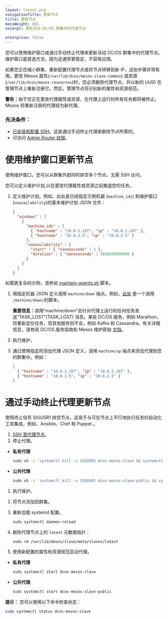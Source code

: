```yaml
---
layout: layout.pug
navigationTitle: 更新节点
title: 更新节点
menuWeight: 801
excerpt: 更新活动 DC/OS 群集中的代理节点

enterprise: false
---
```



您可以使用维护窗口或通过手动终止代理来更新活动 DC/OS 群集中的代理节点。维护窗口是首选方法，因为这通常更稳定，不容易出错。

如果您正在缩小群集、重新配置代理节点或将节点转移到新 IP，这些步骤非常有用。更改 Mesos 属性(`⁠⁠⁠⁠/var/lib/dcos/mesos-slave-common`⁠⁠⁠⁠) 或资源(⁠⁠⁠⁠`/var/lib/dcos/mesos-resources`⁠⁠⁠⁠)时，您必须删除代理节点，并以新的 UUID 在管理节点上重新注册它。然后，管理节点将识别新的属性和资源规范。

<p class="message--warning"><strong>警告：</strong>⁠⁠⁠由于您正在更改代理属性或资源，在代理上运行的所有任务都将被终止。Mesos 将重新注册的代理视为新代理。</p>

### 先决条件：

* [已安装和配置 SSH](/cn/1.11/administering-clusters/sshcluster/)。这是通过手动终止代理来删除节点所需的。
* 可访问 [Admin Router 权限](/cn/1.11/overview/architecture/components/#admin-router)。

# 使用维护窗口更新节点
使用维护窗口，您可以从群集外部同时排空多个节点。无需 SSH 访问。

您可以定义维护计划,以在更改代理属性或资源之前撤退您的任务。

1. 定义维护计划。例如，此处是已经指定示例机器 (`machine_ids`) 和维护窗口(`unavailability`)的基本维护计划 JSON 文件：

    ```json
    {
      "windows" : [
        {
          "machine_ids" : [
            { "hostname" : "10.0.2.107", "ip" : "10.0.2.107" },
            { "hostname" : "10.0.2.5", "ip" : "10.0.2.5" }
          ],
          "unavailability" : {
            "start" : { "nanoseconds" : 1 },
            "duration" : { "nanoseconds" : 3600000000000 }
          }
        }
      ]
    }
    ```

 如需更复杂的示例，请参阅 [maintain-agents.sh](https://github.com/vishnu2kmohan/dcos-toolbox/blob/master/mesos/maintain-agents.sh) 脚本。

1. 用指定机器 JSON 定义调用 `⁠⁠⁠⁠machine/down` 端点。例如，[此处](https://github.com/vishnu2kmohan/dcos-toolbox/blob/master/mesos/down-agents.sh) 是一个调用 `/machine/down/`的脚本。

    <p class="message--important"><strong>重要信息：</strong>调用“machine/down”会针对代理上运行的任何任务发送“TASK_LOST”(TASK_LOST) 消息。某些 DC/OS 服务，例如 Marathon，将重新定位任务，但其他服务则不会，例如 Kafka 和 Cassandra。有关详细信息，请参阅 DC/OS 服务指南和 Mesos 维护原始 <a href="https://mesos.apache.org/documentation/latest/maintenance/">文档</a>。</p>
    
1. 执行维护。
1. 通过使用指定的添加代理 JSON 定义，调用 `⁠⁠⁠⁠machine/up` 端点来添加代理到您的群集中。例如：

    ```json
    [
      { "hostname" : "10.0.2.107", "ip" : "10.0.2.107" },
      { "hostname" : "10.0.2.5", "ip" : "10.0.2.5" }
    ]
    ```

# 通过手动终止代理更新节点
使用终止信号 SIGUSR1 排空节点，这易于与可在节点上平行地执行任务的自动化工具集成，例如，Ansible、Chef 和 Puppet.。

1. [SSH 至代理节点](/cn/1.11/administering-clusters/sshcluster/)。
1. 停止代理。

 - **私有代理**

      ```bash
      sudo sh -c 'systemctl kill -s SIGUSR1 dcos-mesos-slave && systemctl stop dcos-mesos-slave'
      ```
 - **公共代理**

      ```bash
      ⁠⁠⁠⁠sudo sh -c 'systemctl kill -s SIGUSR1 dcos-mesos-slave-public && systemctl stop dcos-mesos-slave-public'
      ```

1. 执行维护。
1. 将节点添加回群集。
 1. 重新加载 systemd 配置。

      ```bash
      ﻿⁠⁠sudo systemctl daemon-reload
      ```

 1. 删除代理节点上的 `latest` 元数据指针：

      ```bash
      ⁠⁠⁠⁠sudo rm /var/lib/mesos/slave/meta/slaves/latest
      ```

 1. 使用新配置的属性和资源规范启动代理。

 - **私有代理**

      ```bash
      sudo systemctl start dcos-mesos-slave
      ```
 - **公共代理**

      ```bash
      sudo systemctl start dcos-mesos-slave-public
      ```

 **提示：** 您可以使用以下命令检查状态：

  ```bash
  sudo systemctl status dcos-mesos-slave
  ```
